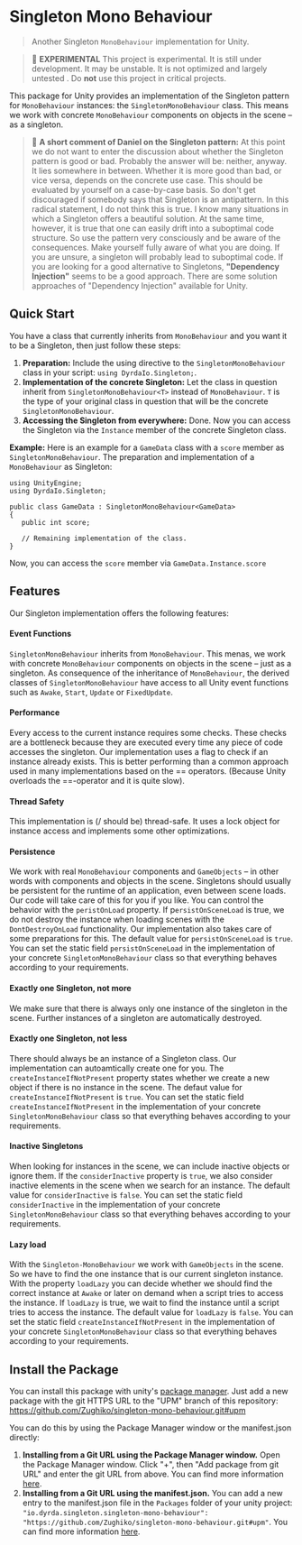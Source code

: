 # Singleton Mono Behaviour

> Another Singleton ```MonoBehaviour``` implementation for Unity. 

> 🧪 **EXPERIMENTAL** This project is experimental. It is still under development. It may be unstable. It is not optimized and largely untested . Do **not** use this project in critical projects. 

This package for Unity provides an implementation of the Singleton pattern for ```MonoBehaviour``` instances: the ```SingletonMonoBehaviour``` class. This means we work with concrete ```MonoBehaviour``` components on objects in the scene – as a singleton. 

> 💭 **A short comment of Daniel on the Singleton pattern:** At this point we do not want to enter the discussion about whether the Singleton pattern is good or bad. Probably the answer will be: neither, anyway. It lies somewhere in between. Whether it is more good than bad, or vice versa, depends on the concrete use case. This should be evaluated by yourself on a case-by-case basis. So don't get discouraged if somebody says that Singleton is an antipattern. In this radical statement, I do not think this is true. I know many situations in which a Singleton offers a beautiful solution. At the same time, however, it is true that one can easily drift into a suboptimal code structure. So use the pattern very consciously and be aware of the consequences. Make yourself fully aware of what you are doing. If you are unsure, a singleton will probably lead to suboptimal code. If you are looking for a good alternative to Singletons, **"Dependency Injection"** seems to be a good approach. There are some solution approaches of "Dependency Injection" available for Unity.

## Quick Start

You have a class that currently inherits from ```MonoBehaviour``` and you want it to be a Singleton, then just follow these steps:

1. **Preparation:** Include the using directive to the ```SingletonMonoBehaviour``` class in your script: ```using DyrdaIo.Singleton;```.
2. **Implementation of the concrete Singleton:** Let the class in question inherit from ```SingletonMonoBehaviour<T>``` instead of ```MonoBehaviour```. ```T``` is the type of your original class in question that will be the concrete ```SingletonMonoBehaviour```.
3. **Accessing the Singleton from everywhere:** Done. Now you can access the Singleton via the ```Instance``` member of the concrete Singleton class.

**Example:** Here is an example for a ```GameData``` class with a ```score``` member as ```SingletonMonoBehaviour```.
The preparation and implementation of a ```MonoBehaviour``` as Singleton:

```
using UnityEngine;
using DyrdaIo.Singleton;

public class GameData : SingletonMonoBehaviour<GameData>
{
   public int score;
   
   // Remaining implementation of the class.
}
```

Now, you can access the ```score``` member via ```GameData.Instance.score```

## Features

Our Singleton implementation offers the following features:

#### Event Functions
```SingletonMonoBehaviour``` inherits from ```MonoBehaviour```. This menas, we work with concrete ```MonoBehaviour``` components on objects in the scene – just as a singleton. As consequence of the inheritance of   ```MonoBehaviour```, the derived classes of ```SingletonMonoBehaviour``` have access to all Unity event functions such as ```Awake```, ```Start```, ```Update``` or ```FixedUpdate```.
#### Performance
Every access to the current instance requires some checks. These checks are a bottleneck because they are executed every time any piece of code accesses the singleton. Our implementation uses a flag to check if an instance already exists. This is better performing than a common approach used in many implementations based on the == operators. (Because Unity overloads the ==-operator and it is quite slow).
#### Thread Safety
This implementation is (/ should be) thread-safe. It uses a lock object for instance access and implements some other optimizations.
#### Persistence
We work with real ```MonoBehaviour``` components and ```GameObjects``` – in other words with components and objects in the scene. Singletons should usually be persistent for the runtime of an application, even between scene loads. Our code will take care of this for you if you like. You can control the behavior with the ```peristOnLoad``` property. If p```ersistOnSceneLoad``` is true, we do not destroy the instance when loading scenes with the ```DontDestroyOnLoad``` functionality. Our implementation also takes care of some preparations for this. The default value for ```persistOnSceneLoad``` is ```true```. You can set the static field ``persistOnSceneLoad`` in the implementation of your concrete ``SingletonMonoBehaviour`` class so that everything behaves according to your requirements.
#### Exactly one Singleton, not more
We make sure that there is always only one instance of the singleton in the scene. Further instances of a singleton are automatically destroyed.
#### Exactly one Singleton, not less
There should always be an instance of a Singleton class. Our implementation can autoamtically create one for you. The ```createInstanceIfNotPresent``` property states whether we create a new object if there is no instance in the scene. The defaut value for ```createInstanceIfNotPresent``` is ```true```. You can set the static field ```createInstanceIfNotPresent``` in the implementation of your concrete ```SingletonMonoBehaviour``` class so that everything behaves according to your requirements.
#### Inactive Singletons
When looking for instances in the scene, we can include inactive objects or ignore them. If the ```considerInactive``` property is ```true```, we also consider inactive elements in the scene when we search for an instance. The default value for ```considerInactive``` is ```false```. You can set the static field ```considerInactive``` in the implementation of your concrete ```SingletonMonoBehaviour``` class so that everything behaves according to your requirements.
#### Lazy load
With the ```Singleton-MonoBehaviour``` we work with ```GameObjects``` in the scene. So we have to find the one instance that is our current singleton instance. With the property ```loadLazy``` you can decide whether we should find the correct instance at ```Awake``` or later on demand when a script tries to access the instance. If ```loadLazy``` is true, we wait to find the instance until a script tries to access the instance. The default value for ```loadLazy``` is ```false```. You can set the static field ```createInstanceIfNotPresent``` in the implementation of your concrete ```SingletonMonoBehaviour``` class so that everything behaves according to your requirements.

## Install the Package

You can install this package with unity's [package manager](https://docs.unity3d.com/Manual/PackagesList.html). Just add a new package with the git HTTPS URL to the "UPM" branch of this repository: https://github.com/Zughiko/singleton-mono-behaviour.git#upm

You can do this by using the Package Manager window or the manifest.json directly:

1. **Installing from a Git URL using the Package Manager window.** Open the Package Manager window. Click "+", then "Add package from git URL" and enter the git URL from above. You can find more information [here](https://docs.unity3d.com/Manual/upm-ui-giturl.html).
2. **Installing from a Git URL using the manifest.json.** You can add a new entry to the manifest.json file in the ``Packages`` folder of your unity project: ```"io.dyrda.singleton.singleton-mono-behaviour": "https://github.com/Zughiko/singleton-mono-behaviour.git#upm"```. You can find more information [here](https://docs.unity3d.com/Manual/upm-git.html).
 
